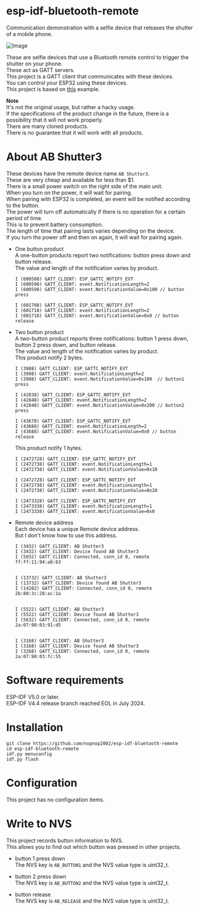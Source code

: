 # esp-idf-bluetooth-remote
Communication demonstration with a selfie device that releases the shutter of a mobile phone.   

![Image](https://github.com/user-attachments/assets/9e4b833f-5c0f-499b-9aa9-a3bb69f43309)

These are selfie devices that use a Bluetooth remote control to trigger the shutter on your phone.   
These act as GATT servers.   
This project is a GATT client that communicates with these devices.   
You can control your ESP32 using these devices.   
This project is based on [this](https://github.com/espressif/esp-idf/tree/master/examples/bluetooth/bluedroid/ble/gatt_client) example.

__Note__   
It's not the original usage, but rather a hacky usage.   
If the specifications of the product change in the future, there is a possibility that it will not work properly.   
There are many cloned products.   
There is no guarantee that it will work with all products.   

# About AB Shutter3
These devices have the remote device name ```AB Shutter3```.   
These are very cheap and available for less than $1.   
There is a small power switch on the right side of the main unit.   
When you turn on the power, it will wait for pairing.   
When pairing with ESP32 is completed, an event will be notified according to the button.   
The power will turn off automatically if there is no operation for a certain period of time.   
This is to prevent battery consumption.   
The length of time that pairing lasts varies depending on the device.   
If you turn the power off and then on again, it will wait for pairing again.   

- One button product   
	A one-button products report two notifications: button press down and button release.   
	The value and length of the notification varies by product.   
	```
	I (600588) GATT_CLIENT: ESP_GATTC_NOTIFY_EVT
	I (600598) GATT_CLIENT: event.NotificationLength=2
	I (600598) GATT_CLIENT: event.NotificationValue=0x100 // button press

	I (601708) GATT_CLIENT: ESP_GATTC_NOTIFY_EVT
	I (601718) GATT_CLIENT: event.NotificationLength=2
	I (601718) GATT_CLIENT: event.NotificationValue=0x0 // button release
	```

- Two button product   
	A two-button product reports three notifications: button 1 press down, button 2 press down, and button release.   
	The value and length of the notification varies by product.   
	This product notify 2 bytes.   
	```
	I (3988) GATT_CLIENT: ESP_GATTC_NOTIFY_EVT
	I (3998) GATT_CLIENT: event.NotificationLength=2
	I (3998) GATT_CLIENT: event.NotificationValue=0x100  // button1 press

	I (42838) GATT_CLIENT: ESP_GATTC_NOTIFY_EVT
	I (42848) GATT_CLIENT: event.NotificationLength=2
	I (42848) GATT_CLIENT: event.NotificationValue=0x200 // button2 press

	I (43678) GATT_CLIENT: ESP_GATTC_NOTIFY_EVT
	I (43688) GATT_CLIENT: event.NotificationLength=2
	I (43688) GATT_CLIENT: event.NotificationValue=0x0 // button release
	```
	This product notify 1 bytes.   
	```
	I (2472728) GATT_CLIENT: ESP_GATTC_NOTIFY_EVT
	I (2472738) GATT_CLIENT: event.NotificationLength=1
	I (2472738) GATT_CLIENT: event.NotificationValue=0x10

	I (2472728) GATT_CLIENT: ESP_GATTC_NOTIFY_EVT
	I (2472738) GATT_CLIENT: event.NotificationLength=1
	I (2472738) GATT_CLIENT: event.NotificationValue=0x20

	I (2473328) GATT_CLIENT: ESP_GATTC_NOTIFY_EVT
	I (2473338) GATT_CLIENT: event.NotificationLength=1
	I (2473338) GATT_CLIENT: event.NotificationValue=0x0
	```

-  Remote device address   
	Each device has a unique Remote device address.   
	But I don't know how to use this address.   
	```
	I (3432) GATT_CLIENT: AB Shutter3
	I (3432) GATT_CLIENT: Device found AB Shutter3
	I (5032) GATT_CLIENT: Connected, conn_id 0, remote ff:ff:11:94:a8:63


	I (13732) GATT_CLIENT: AB Shutter3
	I (13732) GATT_CLIENT: Device found AB Shutter3
	I (14202) GATT_CLIENT: Connected, conn_id 0, remote 2b:80:3c:28:ac:1a


	I (5522) GATT_CLIENT: AB Shutter3
	I (5522) GATT_CLIENT: Device found AB Shutter3
	I (5632) GATT_CLIENT: Connected, conn_id 0, remote 2a:07:98:03:91:d5


	I (3168) GATT_CLIENT: AB Shutter3
	I (3168) GATT_CLIENT: Device found AB Shutter3
	I (3268) GATT_CLIENT: Connected, conn_id 0, remote 2a:07:98:03:fc:55
	```


# Software requirements
ESP-IDF V5.0 or later.   
ESP-IDF V4.4 release branch reached EOL in July 2024.   

# Installation   
```
git clone https://github.com/nopnop2002/esp-idf-bluetooth-remote
cd esp-idf-bluetooth-remote
idf.py menuconfig
idf.py flash
```

# Configuration   
This project has no configuration items.   


# Write to NVS   
This project records button information to NVS.   
This allows you to find out which button was pressed in other projects.   
- button 1 press down   
 The NVS key is ```AB_BUTTON1``` and the NVS value type is uint32_t.   

- button 2 press down   
 The NVS key is ```AB_BUTTON2``` and the NVS value type is uint32_t.   

- button release   
 The NVS key is ```AB_RELEASE``` and the NVS value type is uint32_t.   

